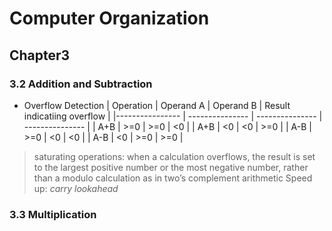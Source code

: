 # Computer Organization

## Chapter3

### 3.2 Addition and Subtraction

- Overflow Detection
| Operation    | Operand A    | Operand B    | Result indicatiing overflow    |
|---------------- | --------------- | --------------- | --------------- |
| A+B   | >=0    | >=0    | <0    |
| A+B   | <0   | <0   | >=0   |
| A-B   | >=0   | <0   | <0   |
| A-B   | <0   | >=0   | >=0   |

> saturating operations: when a calculation overflows, the result is set to the largest positive number or the most negative number, rather than a modulo calculation as in two’s complement arithmetic
> Speed up: *carry lookahead*

### 3.3 Multiplication



